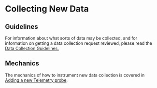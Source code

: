 # Collecting New Data

## Guidelines

For information about what sorts of data may be collected,
and for information on getting a data collection request reviewed,
please read the [Data Collection Guidelines.][data_collection]

## Mechanics

The mechanics of how to instrument new data collection is covered in
[Adding a new Telemetry probe](https://firefox-source-docs.mozilla.org/toolkit/components/telemetry/telemetry/start/adding-a-new-probe.html).


[data_collection]: https://wiki.mozilla.org/Firefox/Data_Collection
